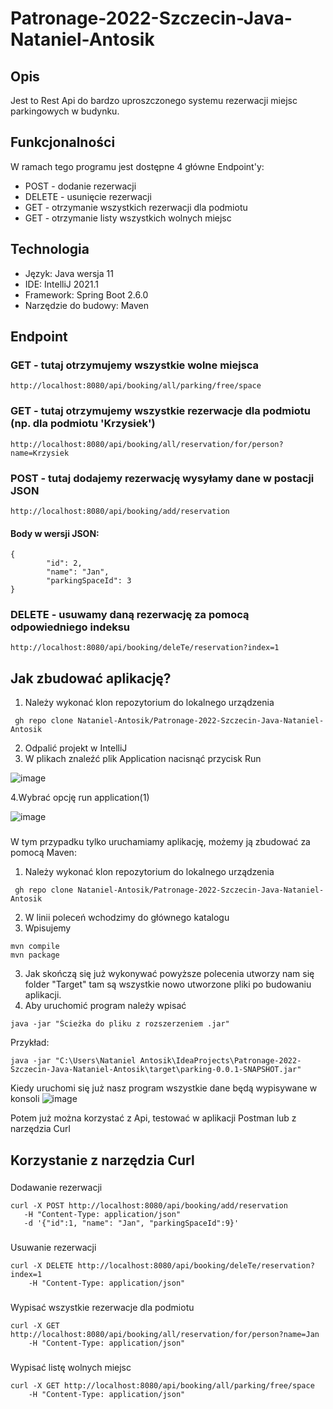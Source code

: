 # Patronage-2022-Szczecin-Java-Nataniel-Antosik
## Opis
Jest to Rest Api do bardzo uproszczonego systemu rezerwacji miejsc parkingowych w budynku.

## Funkcjonalności
W ramach tego programu jest dostępne 4 główne Endpoint'y:
* POST - dodanie rezerwacji
* DELETE - usunięcie rezerwacji
* GET - otrzymanie wszystkich rezerwacji dla podmiotu
* GET - otrzymanie listy wszystkich wolnych miejsc

## Technologia
* Język: Java wersja 11
* IDE: IntelliJ 2021.1
* Framework: Spring Boot 2.6.0
* Narzędzie do budowy: Maven

## Endpoint
### GET - tutaj otrzymujemy wszystkie wolne miejsca
```
http://localhost:8080/api/booking/all/parking/free/space
```
### GET - tutaj otrzymujemy wszystkie rezerwacje dla podmiotu (np. dla podmiotu 'Krzysiek')
```
http://localhost:8080/api/booking/all/reservation/for/person?name=Krzysiek
```
### POST - tutaj dodajemy rezerwację wysyłamy dane w postacji JSON
```
http://localhost:8080/api/booking/add/reservation
```
#### Body w wersji JSON:
```
{
        "id": 2,
        "name": "Jan",
        "parkingSpaceId": 3
}
```
### DELETE - usuwamy daną rezerwację za pomocą odpowiedniego indeksu 
```
http://localhost:8080/api/booking/deleTe/reservation?index=1
```

## Jak zbudować aplikację?
1. Należy wykonać klon repozytorium do lokalnego urządzenia
```
 gh repo clone Nataniel-Antosik/Patronage-2022-Szczecin-Java-Nataniel-Antosik
```
2. Odpalić projekt w IntelliJ
3. W plikach znaleźć plik Application nacisnąć przycisk Run 

![image](https://user-images.githubusercontent.com/57491794/143784839-8321fe06-ea7a-4fd6-85fe-864336417349.png)

4.Wybrać opcję run application(1) 

![image](https://user-images.githubusercontent.com/57491794/143784816-825dd27f-55c6-406a-8b9f-bf0688a67528.png)
###
W tym przypadku tylko uruchamiamy aplikację, możemy ją zbudować za pomocą Maven:
1. Należy wykonać klon repozytorium do lokalnego urządzenia
```
 gh repo clone Nataniel-Antosik/Patronage-2022-Szczecin-Java-Nataniel-Antosik
```
2. W linii poleceń wchodzimy do głównego katalogu
3. Wpisujemy

```
mvn compile
mvn package
```
3. Jak skończą się już wykonywać powyższe polecenia utworzy nam się folder "Target" tam są wszystkie nowo utworzone pliki po budowaniu aplikacji.
4. Aby uruchomić program należy wpisać

```
java -jar "Ścieżka do pliku z rozszerzeniem .jar"
```
Przykład:
```
java -jar "C:\Users\Nataniel Antosik\IdeaProjects\Patronage-2022-Szczecin-Java-Nataniel-Antosik\target\parking-0.0.1-SNAPSHOT.jar"
```
Kiedy uruchomi się już nasz program wszystkie dane będą wypisywane w konsoli
![image](https://user-images.githubusercontent.com/57491794/143786276-91acf542-4b8b-4ac7-b6ca-55ece377a194.png)


Potem już można korzystać z Api, testować w aplikacji Postman lub z narzędzia Curl

## Korzystanie z narzędzia Curl 

### 
Dodawanie rezerwacji
```
curl -X POST http://localhost:8080/api/booking/add/reservation
   -H "Content-Type: application/json"
   -d '{"id":1, "name": "Jan", "parkingSpaceId":9}' 
```
### 
Usuwanie rezerwacji
```
curl -X DELETE http://localhost:8080/api/booking/deleTe/reservation?index=1
	-H "Content-Type: application/json" 
```
### 
Wypisać wszystkie rezerwacje dla podmiotu
```
curl -X GET http://localhost:8080/api/booking/all/reservation/for/person?name=Jan
	-H "Content-Type: application/json" 
```
### 
Wypisać listę wolnych miejsc
```
curl -X GET http://localhost:8080/api/booking/all/parking/free/space
	-H "Content-Type: application/json" 
```
